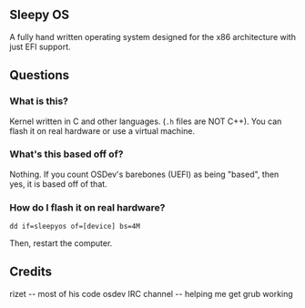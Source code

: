 ## Sleepy OS
A fully hand written operating system designed for the
x86 architecture with just EFI support.


## Questions


### What is this?
Kernel written in  C and other languages. (`.h` files are NOT C++). You can flash it on real hardware or use a virtual machine.

### What's this based off of?
Nothing. If you count OSDev's barebones (UEFI) as being "based",
then yes, it is based off of that.


### How do I flash it on real hardware?
```
dd if=sleepyos of=[device] bs=4M
```

Then, restart the computer.

## Credits
rizet             -- most of his code
osdev IRC channel -- helping me get grub working

